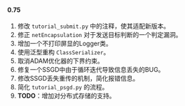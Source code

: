 #### 0.75
1. 修改 `tutorial_submit.py` 中的注释，使其适配新版本。
2. 修正 `netEncapsulation` 对于发送目标判断的一个判定漏洞。
3. 增加一个不打印屏显的Logger类。
4. 使用泛型重构 `ClassSerializer`。
5. 取消ADAM优化器的下界约束。
6. 修复一个SSGD中由于循环迭代导致信息丢失的BUG。
7. 修改SSGD丢失重传的机制，简化报错信息。
8. 简化 `tutorial_psgd.py` 的流程。
9. **TODO**：增加对分布式存储的支持。
